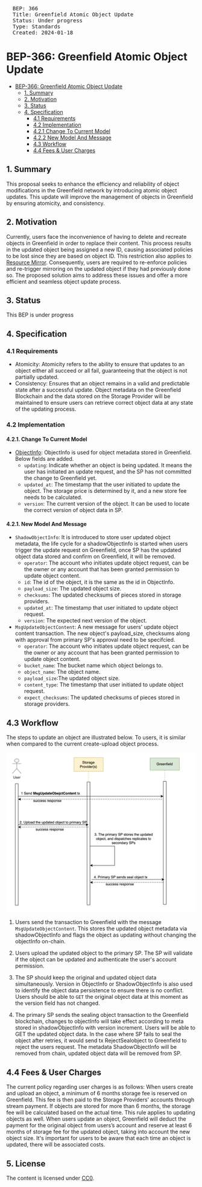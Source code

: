 <pre>
  BEP: 366
  Title: Greenfield Atomic Object Update
  Status: Under progress
  Type: Standards
  Created: 2024-01-18
</pre>

# BEP-366: Greenfield Atomic Object Update

<!-- @import "[TOC]" {cmd="toc" depthFrom=1 depthTo=6 orderedList=false} -->

<!-- code_chunk_output -->

- [BEP-366: Greenfield Atomic Object Update](#bep-greenfield-atomic-object-update)
  - [1. Summary](#1-summary)
  - [2. Motivation](#2-motivation)
  - [3. Status](#3-status)
  - [4. Specification](#4-specification)
    - [4.1 Requirements](#41-requirements)
    - [4.2 Implementation](#42-implementation)
    - [4.2.1 Change To Current Model](#421-change-to-current-model)
    - [4.2.2 New Model And Message](#422-new-model-and-message)
    - [4.3 Workflow](#43-workflow)
    - [4.4 Fees & User Charges](#44-fees-&-user-charges)
<!-- /code_chunk_output -->

## 1. Summary
This proposal seeks to enhance the efficiency and reliability of object modifications in the Greenfield network by introducing 
atomic object updates. This update will improve the management of objects in Greenfield by ensuring atomicity, and consistency.

## 2. Motivation
Currently, users face the inconvenience of having to delete and recreate objects in Greenfield in order to replace their content.
This process results in the updated object being assigned a new ID, causing associated policies to be lost since they are based on object ID.
This restriction also applies to [Resource Mirror](https://docs.bnbchain.org/greenfield-docs/docs/faq/mirroring-faqs/#what-is-mirroring).
Consequently, users are required to re-enforce policies and re-trigger mirroring on the updated object if they had previously done so. 
The proposed solution aims to address these issues and offer a more efficient and seamless object update process.

## 3. Status
This BEP is under progress

## 4. Specification

### 4.1 Requirements
- Atomicity: Atomicity refers to the ability to ensure that updates to an object either all succeed or all fail, guaranteeing that the object is not partially updated.
- Consistency: Ensures that an object remains in a valid and predictable state after a successful update. Object metadata on the Greenfield Blockchain and the data stored on the Storage Provider will be maintained to ensure users can retrieve correct object data at any state of the updating process.

### 4.2 Implementation

#### 4.2.1. Change To Current Model
- [ObjectInfo](https://docs.bnbchain.org/greenfield-docs/docs/guide/storage-provider/modules/common/proto/#objectinfo-proto):
  ObjectInfo is used for object metadata stored in Greenfield. Below fields are added.
  - `updating`: Indicate whether an object is being updated. It means the user has initiated an update request, and the SP has not committed the change to Greenfield yet.
  - `updated_at`: The timestamp that the user initiated to update the object. The storage price is determined by it, and a new store fee needs to be calculated.
  - `version`: The current version of the object. It can be used to locate the correct version of object data in SP.

#### 4.2.1. New Model And Message
- `ShadowObjectInfo`: It is introduced to store user updated object metadata, the life cycle for a shadowObjectInfo is 
  started when users trigger the update request on Greenfield, once SP has the updated object data stored and confirm 
  on Greenfield, it will be removed.
  - `operator`: The account who initiates update object request, can be the owner or any account that has been granted permission to update object content.
  - `id`: The id of the object, it is the same as the id in ObjectInfo.
  - `payload_size`: The updated object size.
  - `checksums`: The updated checksums of pieces stored in storage providers.
  - `updated_at`: The timestamp that user initiated to update object request.
  - `version`: The expected next version of the object.
- `MsgUpdateObjectContent`: A new message for users' update object content transaction. The new object's payload_size,
  checksums along with approval from primary SP's approval need to be specifcied.
  - `operator`: The account who initiates update object request, can be the owner or any account that has been granted permission to update object content.
  - `bucket_name`: The bucket name which object belongs to.
  - `object_name`: The object name.
  - `payload_size`:The updated object size.
  - `content_type`: The timestamp that user initiated to update object request.
  - `expect_checksums`: The updated checksums of pieces stored in storage providers.

## 4.3 Workflow

The steps to update an object are illustrated below. To users, it is similar when compared to the current create-upload object process.

![](assets/BEP-366/workflow.png)

1. Users send the transaction to Greenfield with the message `MsgUpdateObjectContent`. This stores the updated object metadata via shadowObjectInfo and flags the object as 
   updating without changing the objectInfo on-chain.

2. Users upload the updated object to the primary SP. The SP will validate if the object can be updated and authenticate 
   the user's account permission.

3. The SP should keep the original and updated object data simultaneously. Version in ObjectInfo or ShadowObjectInfo is 
   also used to identify the object data persistence to ensure there is no conflict. Users should be able to `GET` 
   the original object data at this moment as the version field has not changed.

4. The primary SP sends the sealing object transaction to the Greenfield blockchain, changes to objectInfo will take effect according 
   to meta stored in shadowObjectInfo with version increment. Users will be able to GET the updated object data.
   In the case where SP fails to seal the object after retries, it would send tx RejectSealobject to Greenfield to reject 
   the users request. The metadata ShadowObjectInfo will be removed from chain, updated object data will be removed from SP.

## 4.4 Fees & User Charges
The current policy regarding user charges is as follows: When users create and upload an object, a minimum of 6 months 
storage fee is reserved on Greenfield. This fee is then paid to the Storage Providers' accounts through stream payment. 
If objects are stored for more than 6 months, the storage fee will be calculated based on the actual time.
This rule applies to updating objects as well. When users update an object, Greenfield will deduct the payment for the 
original object from users’s account and reserve at least 6 months of storage fee for the updated object, taking into 
account the new object size. It's important for users to be aware that each time an object is updated, there will be 
associated costs.

## 5. License

The content is licensed under [CC0](https://creativecommons.org/publicdomain/zero/1.0/).
